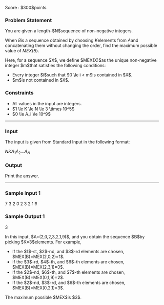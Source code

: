 
<div>

<span>

<span>

<p>
Score : $300$points
</p>

<div>

<section>

### **Problem Statement**

<p>
You are given a length-$N$sequence of non-negative integers.

When $B$is a sequence obtained by choosing $K$elements from $A$and concatenating them without changing the order, find the maximum possible value of $MEX(B)$.
</p>

<p>
Here, for a sequence $X$, we define $MEX(X)$as the unique non-negative integer $m$that satisfies the following conditions:
</p>

<ul>

<li>
Every integer $i$such that $0 \le i < m$is contained in $X$.
</li>

<li>
$m$is not contained in $X$.
</li>

</ul>

</section>

</div>

<div>

<section>

### **Constraints**

<ul>

<li>
All values in the input are integers.
</li>

<li>
$1 \le K \le N \le 3 \times 10^5$
</li>

<li>
$0 \le A_i \le 10^9$
</li>

</ul>

</section>

</div>

---

<div>

<div>

<section>

### **Input**

<p>
The input is given from Standard Input in the following format:
</p>

<div>

$N$$K$$A_1$$A_2$$\dots$$A_N$
</div>

</section>

</div>

<div>

<section>

### **Output**

<p>
Print the answer.
</p>

</section>

</div>

</div>

---

<div>

<section>

### **Sample Input 1**

<div>

7 3
2 0 2 3 2 1 9

</div>

</section>

</div>

<div>

<section>

### **Sample Output 1**

<div>

3

</div>

<p>
In this input, $A=(2,0,2,3,2,1,9)$, and you obtain the sequence $B$by picking $K=3$elements.  For example,
</p>

<ul>

<li>
If the $1$-st, $2$-nd, and $3$-rd elements are chosen, $MEX(B)=MEX(2,0,2)=1$.
</li>

<li>
If the $3$-rd, $4$-th, and $6$-th elements are chosen, $MEX(B)=MEX(2,3,1)=0$.
</li>

<li>
If the $2$-nd, $6$-th, and $7$-th elements are chosen, $MEX(B)=MEX(0,1,9)=2$.
</li>

<li>
If the $2$-nd, $3$-rd, and $6$-th elements are chosen, $MEX(B)=MEX(0,2,1)=3$.
</li>

</ul>

<p>
The maximum possible $MEX$is $3$.
</p>

</section>

</div>

</span>

</span>

</div>
